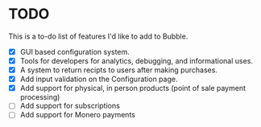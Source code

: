# TODO

This is a to-do list of features I'd like to add to Bubble.

- [X] GUI based configuration system.
- [X] Tools for developers for analytics, debugging, and informational uses.
- [X] A system to return recipts to users after making purchases.
- [X] Add input validation on the Configuration page.
- [X] Add support for physical, in person products (point of sale payment processing)
- [ ] Add support for subscriptions
- [ ] Add support for Monero payments
